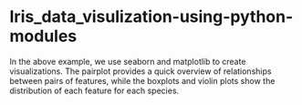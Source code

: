 # Iris_data_visulization-using-python-modules
In the above example, we use seaborn and matplotlib to create visualizations. The pairplot provides a quick overview of relationships between pairs of features, while the boxplots and violin plots show the distribution of each feature for each species.
